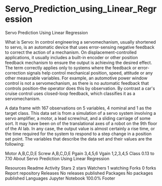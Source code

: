 # Servo_Prediction_using_Linear_Regression
Servo Prediction Using Linear Regression

What is Servo: In control engineering a servomechanism, usually shortened to servo, is an automatic device that uses error-sensing negative feedback to correct the action of a mechanism. On displacement-controlled applications, it usually includes a built-in encoder or other position feedback mechanism to ensure the output is achieving the desired effect. The term correctly applies only to systems where the feedback or error-correction signals help control mechanical position, speed, attitude or any other measurable variables. For example, an automotive power window control is not a servomechanism, as there is no automatic feedback that controls position-the operator does this by observation. By contrast a car's cruise control uses closed-loop feedback, which classifies it as a servomechanism.

A data frame with 167 observations on 5 variables, 4 nominal and 1 as the target class. This data set is from a simulation of a servo system involving a servo amplifier, a motor, a lead screw/nut, and a sliding carriage of some sort. It may have been on of the translational axes of a robot on the 9th floor of the Al lab. In any case, the output value is almost certainly a rise time, or the time required for the system to respond to a step change in a position set point. The variables that describe the data set and their values are the following:

Motor A,B,C,D,E
Screw A,B,C,D,E
Pgain 3,4,5,6
Vgain 1,2,3,4,5
Class 0.13 to 7.10
About
Servo Prediction Using Linear Regression

Resources
 Readme
 Activity
Stars
 2 stars
Watchers
 1 watching
Forks
 0 forks
Report repository
Releases
No releases published
Packages
No packages published
Languages
Jupyter Notebook
100.0%
Footer
